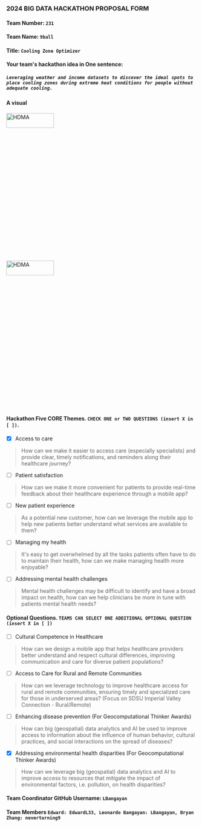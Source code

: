 ### 2024 BIG DATA HACKATHON PROPOSAL FORM

#### Team Number: `231`  

#### Team Name: `9ball`  

#### Title: `Cooling Zone Optimizer`
  
#### Your team's hackathon idea in One sentence:
##### `Leveraging weather and income datasets to discover the ideal spots to place cooling zones during extreme heat conditions for people without adequate cooling.`


#### A visual
<img height="10%" width="50%" alt="HDMA" src="https://www.countynewscenter.com/wp-content/uploads/CoolZonesign-540x540.jpeg"> 
<img height="10%" width="50%" alt="HDMA" src="https://i0.wp.com/timesofsandiego.com/wp-content/uploads/2018/09/Sept-27-Highs.jpg?fit=640%2C360&ssl=1"> 

<!--
#### Theme: Enhancing Healthcareâ€™s Digital Front Door
#### - Digital solutions to help increase access, manage health, and improve patient satisfaction along the healthcare journey -  
-->

#### Hackathon Five CORE Themes. `CHECK ONE or TWO QUESTIONS (insert X in [ ])`.
- [X] Access to care
> How can we make it easier to access care (especially specialists) and provide clear, timely notifications, and reminders along their healthcare journey?
- [ ] Patient satisfaction
> How can we make it more convenient for patients to provide real-time feedback about their healthcare experience through a mobile app?
- [ ] New patient experience
> As a potential new customer, how can we leverage the mobile app to help new patients better understand what services are available to them?
- [ ] Managing my health
> It's easy to get overwhelmed by all the tasks patients often have to do to maintain their health, how can we make managing health more enjoyable?
- [ ] Addressing mental health challenges
> Mental health challenges may be difficult to identify and have a broad impact on health, how can we help clinicians be more in tune with patients mental health needs?

#### Optional Questions. `TEAMS CAN SELECT ONE ADDITIONAL OPTIONAL QUESTION (insert X in [ ])`
- [ ] Cultural Competence in Healthcare
> How can we design a mobile app that helps healthcare providers better understand and respect cultural differences, improving communication and care for diverse patient populations?
- [ ] Access to Care for Rural and Remote Communities
> How can we leverage technology to improve healthcare access for rural and remote communities, ensuring timely and specialized care for those in underserved areas? (Focus on SDSU Imperial Valley Connection - Rural/Remote)
- [ ] Enhancing disease prevention (For Geocomputational Thinker Awards)
> How can big (geospatial) data analytics and AI be used to improve access to information about the influence of human behavior, cultural practices, and social interactions on the spread of diseases?
- [X] Addressing environmental health disparities (For Geocomputational Thinker Awards)
> How can we leverage big (geospatial) data analytics and AI to improve access to resources that mitigate the impact of environmental factors, i.e. pollution, on health disparities?


#### Team Coordinator GitHub Username: `LBangayan`

#### Team Members `Edward: EdwardL33, Leonardo Bangayan: LBangayan, Bryan Zhang: neverturning9`

